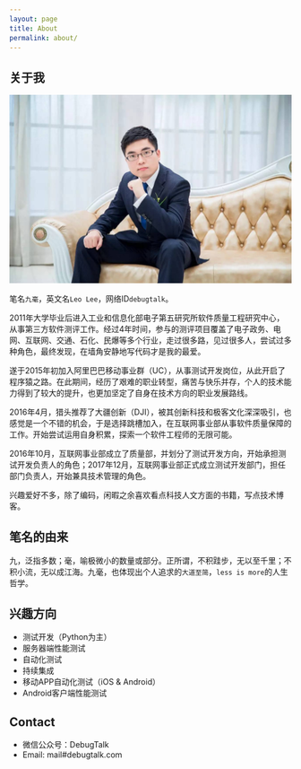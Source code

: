 ```yaml
---
layout: page
title: About
permalink: about/
---
```


## 关于我

![](/images/myPhoto.jpg)

笔名`九毫`，英文名`Leo Lee`，网络ID`debugtalk`。

2011年大学毕业后进入工业和信息化部电子第五研究所软件质量工程研究中心，从事第三方软件测评工作。经过4年时间，参与的测评项目覆盖了电子政务、电网、互联网、交通、石化、民爆等多个行业，走过很多路，见过很多人，尝试过多种角色，最终发现，在墙角安静地写代码才是我的最爱。

遂于2015年初加入阿里巴巴移动事业群（UC），从事测试开发岗位，从此开启了程序猿之路。在此期间，经历了艰难的职业转型，痛苦与快乐并存，个人的技术能力得到了较大的提升，也更加坚定了自身在技术方向的职业发展路线。

2016年4月，猎头推荐了大疆创新（DJI），被其创新科技和极客文化深深吸引，也感觉是一个不错的机会，于是选择跳槽加入，在互联网事业部从事软件质量保障的工作。开始尝试运用自身积累，探索一个软件工程师的无限可能。

2016年10月，互联网事业部成立了质量部，并划分了测试开发方向，开始承担测试开发负责人的角色；2017年12月，互联网事业部正式成立测试开发部门，担任部门负责人，开始兼具技术管理的角色。

兴趣爱好不多，除了编码，闲暇之余喜欢看点科技人文方面的书籍，写点技术博客。

## 笔名的由来

九，泛指多数；毫，喻极微小的数量或部分。正所谓，不积跬步，无以至千里；不积小流，无以成江海。九毫，也体现出个人追求的`大道至简`，`less is more`的人生哲学。

## 兴趣方向

- 测试开发（Python为主）
- 服务器端性能测试
- 自动化测试
- 持续集成
- 移动APP自动化测试（iOS & Android）
- Android客户端性能测试

## Contact

- 微信公众号：DebugTalk
- Email: mail#debugtalk.com
